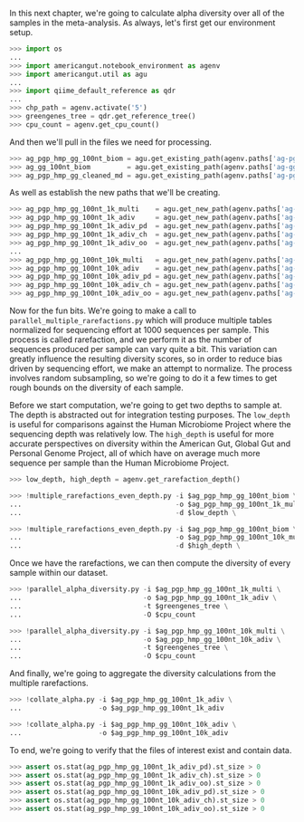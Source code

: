 In this next chapter, we're going to calculate alpha diversity over all of the samples in the meta-analysis. As always, let's first get our environment setup.

```python
>>> import os
...
>>> import americangut.notebook_environment as agenv
>>> import americangut.util as agu
...
>>> import qiime_default_reference as qdr
...
>>> chp_path = agenv.activate('5')
>>> greengenes_tree = qdr.get_reference_tree()
>>> cpu_count = agenv.get_cpu_count()
```

And then we'll pull in the files we need for processing.

```python
>>> ag_pgp_hmp_gg_100nt_biom = agu.get_existing_path(agenv.paths['ag-pgp-hmp-gg-100nt-biom'])
>>> ag_gg_100nt_biom         = agu.get_existing_path(agenv.paths['ag-gg-100nt-biom'])
>>> ag_pgp_hmp_gg_cleaned_md = agu.get_existing_path(agenv.paths['ag-pgp-hmp-gg-cleaned-md'])
```

As well as establish the new paths that we'll be creating.

```python
>>> ag_pgp_hmp_gg_100nt_1k_multi    = agu.get_new_path(agenv.paths['ag-pgp-hmp-gg-100nt-1k-multiple'])
>>> ag_pgp_hmp_gg_100nt_1k_adiv     = agu.get_new_path(agenv.paths['ag-pgp-hmp-gg-100nt-1k-adiv'])
>>> ag_pgp_hmp_gg_100nt_1k_adiv_pd  = agu.get_new_path(agenv.paths['ag-pgp-hmp-gg-100nt-1k-adiv-pd'])
>>> ag_pgp_hmp_gg_100nt_1k_adiv_ch  = agu.get_new_path(agenv.paths['ag-pgp-hmp-gg-100nt-1k-adiv-chao1'])
>>> ag_pgp_hmp_gg_100nt_1k_adiv_oo  = agu.get_new_path(agenv.paths['ag-pgp-hmp-gg-100nt-1k-adiv-observedotus'])
...
>>> ag_pgp_hmp_gg_100nt_10k_multi   = agu.get_new_path(agenv.paths['ag-pgp-hmp-gg-100nt-10k-multiple'])
>>> ag_pgp_hmp_gg_100nt_10k_adiv    = agu.get_new_path(agenv.paths['ag-pgp-hmp-gg-100nt-10k-adiv'])
>>> ag_pgp_hmp_gg_100nt_10k_adiv_pd = agu.get_new_path(agenv.paths['ag-pgp-hmp-gg-100nt-10k-adiv-pd'])
>>> ag_pgp_hmp_gg_100nt_10k_adiv_ch = agu.get_new_path(agenv.paths['ag-pgp-hmp-gg-100nt-10k-adiv-chao1'])
>>> ag_pgp_hmp_gg_100nt_10k_adiv_oo = agu.get_new_path(agenv.paths['ag-pgp-hmp-gg-100nt-10k-adiv-observedotus'])
```

Now for the fun bits. We're going to make a call to `parallel_multiple_rarefactions.py` which will produce multiple tables normalized for sequencing effort at 1000 sequences per sample. This process is called rarefaction, and we perform it as the number of sequences produced per sample can vary quite a bit. This variation can greatly influence the resulting diversity scores, so in order to reduce bias driven by sequencing effort, we make an attempt to normalize. The process involves random subsampling, so we're going to do it a few times to get rough bounds on the diversity of each sample.

Before we start computation, we're going to get two depths to sample at. The depth is abstracted out for integration testing purposes. The `low_depth` is useful for comparisons against the Human Microbiome Project where the sequencing depth was relatively low. The `high_depth` is useful for more accurate perspectives on diversity within the American Gut, Global Gut and Personal Genome Project, all of which have on average much more sequence per sample than the Human Microbiome Project.

```python
>>> low_depth, high_depth = agenv.get_rarefaction_depth()
```

```python
>>> !multiple_rarefactions_even_depth.py -i $ag_pgp_hmp_gg_100nt_biom \
...                                      -o $ag_pgp_hmp_gg_100nt_1k_multi \
...                                      -d $low_depth \
```

```python
>>> !multiple_rarefactions_even_depth.py -i $ag_pgp_hmp_gg_100nt_biom \
...                                      -o $ag_pgp_hmp_gg_100nt_10k_multi \
...                                      -d $high_depth \
```

Once we have the rarefactions, we can then compute the diversity of every sample within our dataset.

```python
>>> !parallel_alpha_diversity.py -i $ag_pgp_hmp_gg_100nt_1k_multi \
...                              -o $ag_pgp_hmp_gg_100nt_1k_adiv \
...                              -t $greengenes_tree \
...                              -O $cpu_count
```

```python
>>> !parallel_alpha_diversity.py -i $ag_pgp_hmp_gg_100nt_10k_multi \
...                              -o $ag_pgp_hmp_gg_100nt_10k_adiv \
...                              -t $greengenes_tree \
...                              -O $cpu_count
```

And finally, we're going to aggregate the diversity calculations from the multiple rarefactions.

```python
>>> !collate_alpha.py -i $ag_pgp_hmp_gg_100nt_1k_adiv \
...                   -o $ag_pgp_hmp_gg_100nt_1k_adiv
```

```python
>>> !collate_alpha.py -i $ag_pgp_hmp_gg_100nt_10k_adiv \
...                   -o $ag_pgp_hmp_gg_100nt_10k_adiv
```

To end, we're going to verify that the files of interest exist and contain data.

```python
>>> assert os.stat(ag_pgp_hmp_gg_100nt_1k_adiv_pd).st_size > 0
>>> assert os.stat(ag_pgp_hmp_gg_100nt_1k_adiv_ch).st_size > 0
>>> assert os.stat(ag_pgp_hmp_gg_100nt_1k_adiv_oo).st_size > 0
>>> assert os.stat(ag_pgp_hmp_gg_100nt_10k_adiv_pd).st_size > 0
>>> assert os.stat(ag_pgp_hmp_gg_100nt_10k_adiv_ch).st_size > 0
>>> assert os.stat(ag_pgp_hmp_gg_100nt_10k_adiv_oo).st_size > 0
```
